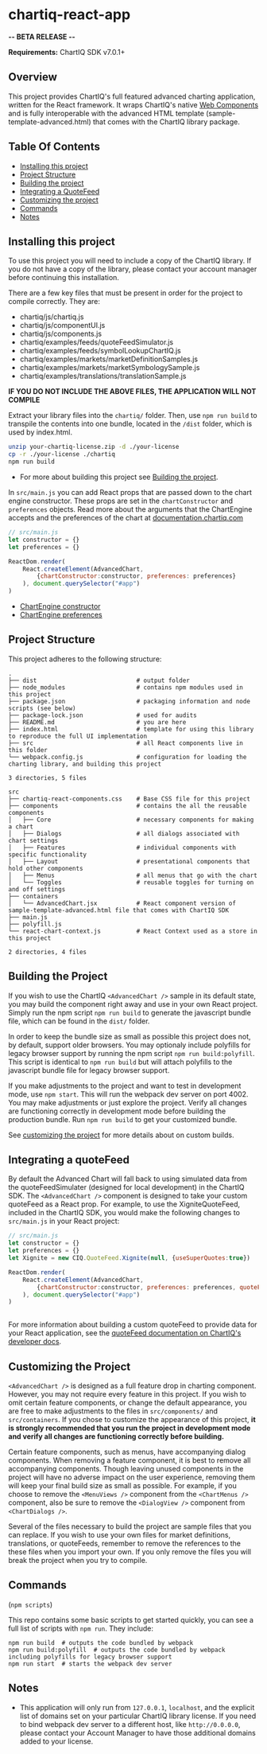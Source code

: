 # chartiq-react-app

**-- BETA RELEASE --**

**Requirements:** ChartIQ SDK v7.0.1+ 

## Overview

This project provides ChartIQ's full featured advanced charting application, written for the React framework. 
It wraps ChartIQ's native [Web Components](https://documentation.chartiq.com/tutorial-Web%20Component%20Interface.html) and is fully interoperable with the advanced HTML template (sample-template-advanced.html) that comes with the ChartIQ library package.

## Table Of Contents
- [Installing this project](#installing-this-project)
- [Project Structure](#project-structure)
- [Building the project](#building-the-project)
- [Integrating a QuoteFeed](#integrating-a-quotefeed)
- [Customizing the project](#customizing-the-project)
- [Commands](#commands)
- [Notes](#notes)


## Installing this project

To use this project you will need to include a copy of the ChartIQ library. If you do not have a copy of the library, please contact your account manager before continuing this installation.

There are a few key files that must be present in order for the project to compile correctly. They are:
 - chartiq/js/chartiq.js
 - chartiq/js/componentUI.js
 - chartiq/js/components.js
 - chartiq/examples/feeds/quoteFeedSimulator.js
 - chartiq/examples/feeds/symbolLookupChartIQ.js
 - chartiq/examples/markets/marketDefinitionSamples.js
 - chartiq/examples/markets/marketSymbologySample.js
 - chartiq/examples/translations/translationSample.js

**IF YOU DO NOT INCLUDE THE ABOVE FILES, THE APPLICATION WILL NOT COMPILE**


Extract your library files into the `chartiq/` folder. Then, use `npm run build` to transpile the contents into one bundle, located in the `/dist` folder, which is used by index.html.

```sh
unzip your-chartiq-license.zip -d ./your-license
cp -r ./your-license ./chartiq
npm run build
```

- For more about building this project see [Building the project](#building-the-project).

In `src/main.js` you can add React props that are passed down to the chart engine constructor. These props are set in the `chartConstructor` and `preferences` objects. Read more about the arguments that the ChartEngine accepts and the preferences of the chart at [documentation.chartiq.com](http://documentation.chartiq.com)

```js
// src/main.js
let constructor = {}
let preferences = {}

ReactDom.render(
	React.createElement(AdvancedChart, 
		{chartConstructor:constructor, preferences: preferences} 
	), document.querySelector("#app")
)
```

- [ChartEngine constructor](https://documentation.chartiq.com/CIQ.ChartEngine.html#ChartEngine__anchor)
- [ChartEngine preferences](https://documentation.chartiq.com/CIQ.ChartEngine.html#preferences)

## Project Structure

This project adheres to the following structure:

```
.
├── dist                            # output folder
├── node_modules                    # contains npm modules used in this project
├── package.json                    # packaging information and node scripts (see below)
├── package-lock.json               # used for audits
├── README.md                       # you are here
├── index.html                      # template for using this library to reproduce the full UI implementation
├── src                             # all React components live in this folder
└── webpack.config.js               # configuration for loading the charting library, and building this project

3 directories, 5 files

src
├── chartiq-react-components.css    # Base CSS file for this project
├── components                      # contains the all the reusable components
│   ├── Core                        # necessary components for making a chart
│   ├── Dialogs                     # all dialogs associated with chart settings
│   ├── Features                    # individual components with specific functionality
│   ├── Layout                      # presentational components that hold other components
│   ├── Menus                       # all menus that go with the chart
│   └── Toggles                     # reusable toggles for turning on and off settings
├── containers
│   └── AdvancedChart.jsx           # React component version of sample-template-advanced.html file that comes with ChartIQ SDK
├── main.js
├── polyfill.js
└── react-chart-context.js          # React Context used as a store in this project

2 directories, 4 files
```

## Building the Project

If you wish to use the ChartIQ `<AdvancedChart />` sample in its default state, you may build the component right away and use in your own React project. Simply run the npm script `npm run build` to generate the javascript bundle file, which can be found in the `dist/` folder.

In order to keep the bundle size as small as possible this project does not, by default, support older browsers. You may optionaly include polyfills for legacy browser support by running the npm script `npm run build:polyfill`. This script is identical to `npm run build` but will attach polyfills to the javascript bundle file for legacy browser support.

If you make adjustments to the project and want to test in development mode, use `npm start`. This will run the webpack dev server on port 4002. You may make adjustments or just explore the project. Verify all changes are functioning correctly in development mode before building the production bundle. Run `npm run build` to get your customized bundle.

See [customizing the project](#customizing-the-project) for more details about on custom builds.

## Integrating a quoteFeed

By default the Advanced Chart will fall back to using simulated data from the quoteFeedSimulater (designed for local development) in the ChartIQ SDK. The `<AdvancedChart />` component is designed to take your custom quoteFeed as a React prop. For example, to use the XigniteQuoteFeed, included in the ChartIQ SDK, you would make the following changes to `src/main.js` in your React project: 

```js
// src/main.js
let constructor = {}
let preferences = {}
let Xignite = new CIQ.QuoteFeed.Xignite(null, {useSuperQuotes:true})

ReactDom.render(
	React.createElement(AdvancedChart, 
		{chartConstructor:constructor, preferences: preferences, quoteFeed: Xignite} 
	), document.querySelector("#app")
)
	
```
For more information about building a custom quoteFeed to provide data for your React application, see the [quoteFeed documentation on ChartIQ's developer docs](https://documentation.chartiq.com/tutorial-DataIntegrationQuoteFeeds.html).

## Customizing the Project

`<AdvancedChart />` is designed as a full feature drop in charting component. However, you may not require every feature in this project. If you wish to omit certain feature components, or change the default appearance, you are free to make adjustments to the files in `src/components/` and `src/containers`. If you chose to customize the appearance of this project, **it is strongly recommended that you run the project in development mode and verify all changes are functioning correctly before building.**

Certain feature components, such as menus, have accompanying dialog components. When removing a feature component, it is best to remove all accompanying components. Though leaving unused components in the project will have no adverse impact on the user experience, removing them will keep your final build size as small as possible. For example, if you choose to remove the `<MenuViews />` component from the `<ChartMenus />` component, also be sure to remove the `<DialogView />` component from `<ChartDialogs />`.

Several of the files necessary to build the project are sample files that you can replace. If you wish to use your own files for market definitions, translations, or quoteFeeds, remember to remove the references to the these files when you import your own. If you only remove the files you will break the project when you try to compile.

## Commands 
(`npm scripts`)

This repo contains some basic scripts to get started quickly, you can see a full list of scripts with `npm run`. They include:
```
npm run build  # outputs the code bundled by webpack
npm run build:polyfill  # outputs the code bundled by webpack including polyfills for legacy browser support
npm run start  # starts the webpack dev server
```

## Notes
- This application will only run from `127.0.0.1`, `localhost`, and the explicit list of domains set on your particular ChartIQ library license. If you need to bind webpack dev server to a different host, like `http://0.0.0.0`, please contact your Account Manager to have those additional domains added to your license.
